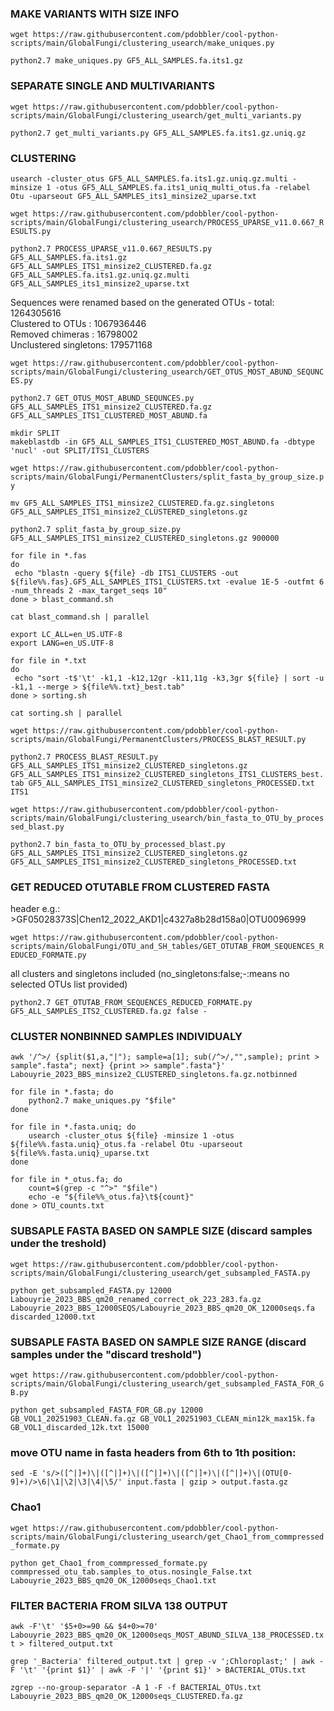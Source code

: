 ### MAKE VARIANTS WITH SIZE INFO

`wget https://raw.githubusercontent.com/pdobbler/cool-python-scripts/main/GlobalFungi/clustering_usearch/make_uniques.py`

`python2.7 make_uniques.py GF5_ALL_SAMPLES.fa.its1.gz` 

### SEPARATE SINGLE AND MULTIVARIANTS

`wget https://raw.githubusercontent.com/pdobbler/cool-python-scripts/main/GlobalFungi/clustering_usearch/get_multi_variants.py`

`python2.7 get_multi_variants.py GF5_ALL_SAMPLES.fa.its1.gz.uniq.gz` 

### CLUSTERING

`usearch -cluster_otus GF5_ALL_SAMPLES.fa.its1.gz.uniq.gz.multi -minsize 1 -otus GF5_ALL_SAMPLES.fa.its1_uniq_multi_otus.fa -relabel Otu -uparseout GF5_ALL_SAMPLES_its1_minsize2_uparse.txt`

`wget https://raw.githubusercontent.com/pdobbler/cool-python-scripts/main/GlobalFungi/clustering_usearch/PROCESS_UPARSE_v11.0.667_RESULTS.py`

`python2.7 PROCESS_UPARSE_v11.0.667_RESULTS.py GF5_ALL_SAMPLES.fa.its1.gz GF5_ALL_SAMPLES_ITS1_minsize2_CLUSTERED.fa.gz GF5_ALL_SAMPLES.fa.its1.gz.uniq.gz.multi GF5_ALL_SAMPLES_its1_minsize2_uparse.txt`

Sequences were renamed based on the generated OTUs - total: 1264305616  
Clustered to OTUs     : 1067936446  
Removed chimeras      : 16798002  
Unclustered singletons: 179571168  

`wget https://raw.githubusercontent.com/pdobbler/cool-python-scripts/main/GlobalFungi/clustering_usearch/GET_OTUS_MOST_ABUND_SEQUNCES.py`

`python2.7 GET_OTUS_MOST_ABUND_SEQUNCES.py GF5_ALL_SAMPLES_ITS1_minsize2_CLUSTERED.fa.gz GF5_ALL_SAMPLES_ITS1_CLUSTERED_MOST_ABUND.fa`

```
mkdir SPLIT
makeblastdb -in GF5_ALL_SAMPLES_ITS1_CLUSTERED_MOST_ABUND.fa -dbtype 'nucl' -out SPLIT/ITS1_CLUSTERS
```

`wget https://raw.githubusercontent.com/pdobbler/cool-python-scripts/main/GlobalFungi/PermanentClusters/split_fasta_by_group_size.py`

`mv GF5_ALL_SAMPLES_ITS1_minsize2_CLUSTERED.fa.gz.singletons GF5_ALL_SAMPLES_ITS1_minsize2_CLUSTERED_singletons.gz`

`python2.7 split_fasta_by_group_size.py GF5_ALL_SAMPLES_ITS1_minsize2_CLUSTERED_singletons.gz 900000`

```
for file in *.fas
do  
 echo "blastn -query ${file} -db ITS1_CLUSTERS -out ${file%%.fas}.GF5_ALL_SAMPLES_ITS1_CLUSTERS.txt -evalue 1E-5 -outfmt 6 -num_threads 2 -max_target_seqs 10"
done > blast_command.sh

cat blast_command.sh | parallel
```

```
export LC_ALL=en_US.UTF-8
export LANG=en_US.UTF-8

for file in *.txt
do  
 echo "sort -t$'\t' -k1,1 -k12,12gr -k11,11g -k3,3gr ${file} | sort -u -k1,1 --merge > ${file%%.txt}_best.tab"
done > sorting.sh

cat sorting.sh | parallel
```


`wget https://raw.githubusercontent.com/pdobbler/cool-python-scripts/main/GlobalFungi/PermanentClusters/PROCESS_BLAST_RESULT.py`

`python2.7 PROCESS_BLAST_RESULT.py GF5_ALL_SAMPLES_ITS1_minsize2_CLUSTERED_singletons.gz GF5_ALL_SAMPLES_ITS1_minsize2_CLUSTERED_singletons_ITS1_CLUSTERS_best.tab GF5_ALL_SAMPLES_ITS1_minsize2_CLUSTERED_singletons_PROCESSED.txt ITS1`

`wget https://raw.githubusercontent.com/pdobbler/cool-python-scripts/main/GlobalFungi/clustering_usearch/bin_fasta_to_OTU_by_processed_blast.py`

`python2.7 bin_fasta_to_OTU_by_processed_blast.py GF5_ALL_SAMPLES_ITS1_minsize2_CLUSTERED_singletons.gz GF5_ALL_SAMPLES_ITS1_minsize2_CLUSTERED_singletons_PROCESSED.txt`

### GET REDUCED OTUTABLE FROM CLUSTERED FASTA

header e.g.: >GF05028373S|Chen12_2022_AKD1|c4327a8b28d158a0|OTU0096999

`wget https://raw.githubusercontent.com/pdobbler/cool-python-scripts/main/GlobalFungi/OTU_and_SH_tables/GET_OTUTAB_FROM_SEQUENCES_REDUCED_FORMATE.py`

all clusters and singletons included (no_singletons:false;-:means no selected OTUs list provided)

`python2.7 GET_OTUTAB_FROM_SEQUENCES_REDUCED_FORMATE.py GF5_ALL_SAMPLES_ITS2_CLUSTERED.fa.gz false -`

### CLUSTER NONBINNED SAMPLES INDIVIDUALY

`awk '/^>/ {split($1,a,"|"); sample=a[1]; sub(/^>/,"",sample); print > sample".fasta"; next} {print >> sample".fasta"}' Labouyrie_2023_BBS_minsize2_CLUSTERED_singletons.fa.gz.notbinned`

```
for file in *.fasta; do
    python2.7 make_uniques.py "$file"
done
```

```
for file in *.fasta.uniq; do
    usearch -cluster_otus ${file} -minsize 1 -otus ${file%%.fasta.uniq}_otus.fa -relabel Otu -uparseout ${file%%.fasta.uniq}_uparse.txt
done
```

```
for file in *_otus.fa; do 
    count=$(grep -c "^>" "$file")
    echo -e "${file%%_otus.fa}\t${count}"
done > OTU_counts.txt
```

### SUBSAPLE FASTA BASED ON SAMPLE SIZE (discard samples under the treshold)

`wget https://raw.githubusercontent.com/pdobbler/cool-python-scripts/main/GlobalFungi/clustering_usearch/get_subsampled_FASTA.py`

`python get_subsampled_FASTA.py 12000 Labouyrie_2023_BBS_qm20_renamed_correct_ok_223_283.fa.gz Labouyrie_2023_BBS_12000SEQS/Labouyrie_2023_BBS_qm20_OK_12000seqs.fa discarded_12000.txt`

### SUBSAPLE FASTA BASED ON SAMPLE SIZE RANGE (discard samples under the "discard treshold")

`wget https://raw.githubusercontent.com/pdobbler/cool-python-scripts/main/GlobalFungi/clustering_usearch/get_subsampled_FASTA_FOR_GB.py`

`python get_subsampled_FASTA_FOR_GB.py 12000 GB_VOL1_20251903_CLEAN.fa.gz GB_VOL1_20251903_CLEAN_min12k_max15k.fa GB_VOL1_discarded_12k.txt 15000`

### move OTU name in fasta headers from 6th to 1th position:

`sed -E 's/>([^|]+)\|([^|]+)\|([^|]+)\|([^|]+)\|([^|]+)\|(OTU[0-9]+)/>\6|\1|\2|\3|\4|\5/' input.fasta | gzip > output.fasta.gz`

### Chao1

`wget https://raw.githubusercontent.com/pdobbler/cool-python-scripts/main/GlobalFungi/clustering_usearch/get_Chao1_from_commpressed_formate.py`

`python get_Chao1_from_commpressed_formate.py commpressed_otu_tab.samples_to_otus.nosingle_False.txt Labouyrie_2023_BBS_qm20_OK_12000seqs_Chao1.txt`

### FILTER BACTERIA FROM SILVA 138 OUTPUT

`awk -F'\t' '$5+0>=90 && $4+0>=70' Labouyrie_2023_BBS_qm20_OK_12000seqs_MOST_ABUND_SILVA_138_PROCESSED.txt > filtered_output.txt`

`grep '_Bacteria' filtered_output.txt | grep -v ';Chloroplast;' | awk -F '\t' '{print $1}' | awk -F '|' '{print $1}' > BACTERIAL_OTUs.txt`

`zgrep --no-group-separator -A 1 -F -f BACTERIAL_OTUs.txt Labouyrie_2023_BBS_qm20_OK_12000seqs_CLUSTERED.fa.gz`



